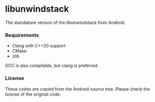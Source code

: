 # libunwindstack

The standalone version of the libunwindstack from Android.

### Requirements

- Clang with C++20 support
- CMake
- zlib

GCC is also compilable, but clang is preferred.

### License

These codes are copied from the Android source tree. Please check the license of the original code.
